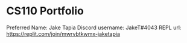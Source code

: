 # CS110 Portfolio
Preferred Name: Jake Tapia
Discord username: JakeT#4043
REPL url: https://replit.com/join/mwrvbtkwmx-jaketapia
